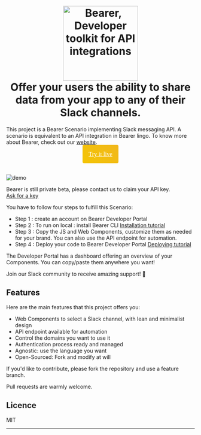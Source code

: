 
  

<h1  align="center">
<br>
<a  href="http://www.bearer.sh"><img  src="https://www.bearer.sh/static/media/bearer_logo_color.svg"  alt="Bearer, Developer toolkit for API integrations" width="200"></a>
<br>
Offer your users the ability to share data from your app to any of their Slack channels.
<br>
</h1>

This project is a Bearer Scenario implementing Slack messaging API.
A scenario is equivalent to an API integration in Bearer lingo.
To know more about Bearer, check out our [website](https://bearer.sh/).

<p  align="center">
<a  href=""  style="padding:16px; border-radius:4px;background: linear-gradient(45deg, #F4C503 0%, #F1B71D 100%, #FFC123 100%);color:white;font-family: 'Proxima Nova';line-height:19px;font-size:16px"  target="_blank">Try it live</a>
</p>
<br/>
  
![demo](https://www.staging.bearer.sh/bearer-SlackSharing-example.gif)
 

<aside class="warning">
Bearer is still private beta, please contact us to claim your API key.<br/>
<a href="http://www.bearer.sh/integrations/slack?utm_content=key">Ask for a key</a>
</aside>  

You have to follow four steps to fulfill this Scenario:

- Step 1 : create an account on Bearer Developer Portal
- Step 2 : To run on local : install Bearer CLI [Installation tutorial](https://docs.bearer.sh/docs/installation)
- Step 3 : Copy the JS and Web Components, customize them as needed for your brand. You can also use the API endpoint for automation.
- Step 4 : Deploy your code to Bearer Developer Portal [Deploying tutorial](https://docs.bearer.sh/docs/deploying)


The Developer Portal has a dashboard offering an overview of your Components.
You can copy/paste them anywhere you want!
 

Join our Slack community to receive amazing support! 💪

## Features

Here are the main features that this project offers you:

* Web Components to select a Slack channel, with lean and minimalist design
* API endpoint available for automation
* Control the domains you want to use it
* Authentication process ready and managed
* Agnostic: use the language you want
* Open-Sourced: Fork and modify at will

If you'd like to contribute, please fork the repository and use a feature
branch.

Pull requests are warmly welcome.

  

## Licence

MIT

  

---
